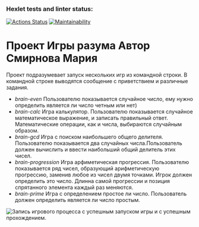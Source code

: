 ### Hexlet tests and linter status:
[![Actions Status](https://github.com/MashaYanson/frontend-project-44/workflows/hexlet-check/badge.svg)](https://github.com/MashaYanson/frontend-project-44/actions)
[![Maintainability](https://api.codeclimate.com/v1/badges/0f15bc153c1ff43b587f/maintainability)](https://codeclimate.com/github/MashaYanson/frontend-project-44/maintainability)
# Проект **Игры разума** Автор Смирнова Мария
Проект подразумевает запуск нескольких игр из командной строки. В командной строке выводятся сообщение с приветствием и различные задания.
- *brain-even* Пользователю показывается случайное число, ему нужно определить является ли число четным или  нет)
- *brain-calc* Игра калькулятор. Пользователю показывается случайное математическое выражение, и записать правильный ответ. Математические операции, как и числа, выбираются случайным образом.
- *brain-gcd* Игра с поиском наибольшего общего делителя. Пользователю показывается два случайных числа.Пользователь должен вычислить и ввести наибольший общий делитель этих чисел.
- *brain-progression* Игра арфиметическая прогрессия. Пользователю показывается ряд чисел, образующий арифметическую прогрессию, заменив любое из чисел двумя точками. Игрок должен определить это число. Длинна самой прогрессии и позиция спрятанного элемента каждый раз меняются.
- *brain-prime* Игра с определением простое ли число. Пользователь должен определить является ли число простым.

 ![Запись игрового процесса с успешным запуском игры и с успешным прохождением.](https://asciinema.org/a/PRdzab28c7iIZRHCdsTxoZHK2)